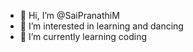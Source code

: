 - 👋 Hi, I’m @SaiPranathiM
- 👀 I’m interested in learning and dancing
- 🌱 I’m currently learning coding
<!---
SaiPranathiM/SaiPranathiM is a ✨ special ✨ repository because its `README.md` (this file) appears on your GitHub profile.
You can click the Preview link to take a look at your changes.
--->
